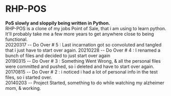 # RHP-POS
**PoS slowly and sloppily being written in Python.**  
RHP-POS is a clone of my jobs Point of Sale, that i am using to learn python. It'll probably take me a few more years to get anywhere close to being functional.  
20220317 -- Do Over # 5 : Last incarnation got so convoluted and tangled that i just have to start over again. 
20210228 -- Do Over # 4 : I renamed a bunch of files and decided to just start over again    
20190315 -- Do Over # 3 : Something Went Wrong, & all the personal files were committed and pushed, so i deleted and have to start over again.   
20170815 -- Do Over # 2 : i noticed i had a lot of personal info in the test files, so i started over.   
20140203 -- Project Started, something to do while watching my alzheimer mom, & working.   
